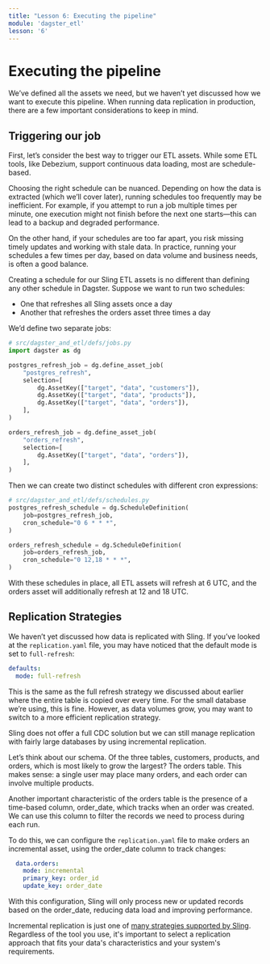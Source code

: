 ```yaml
---
title: "Lesson 6: Executing the pipeline"
module: 'dagster_etl'
lesson: '6'
---
```


# Executing the pipeline

We’ve defined all the assets we need, but we haven’t yet discussed how we want to execute this pipeline. When running data replication in production, there are a few important considerations to keep in mind.

## Triggering our job

First, let’s consider the best way to trigger our ETL assets. While some ETL tools, like Debezium, support continuous data loading, most are schedule-based.

Choosing the right schedule can be nuanced. Depending on how the data is extracted (which we’ll cover later), running schedules too frequently may be inefficient. For example, if you attempt to run a job multiple times per minute, one execution might not finish before the next one starts—this can lead to a backup and degraded performance.

On the other hand, if your schedules are too far apart, you risk missing timely updates and working with stale data. In practice, running your schedules a few times per day, based on data volume and business needs, is often a good balance.

Creating a schedule for our Sling ETL assets is no different than defining any other schedule in Dagster. Suppose we want to run two schedules:

* One that refreshes all Sling assets once a day
* Another that refreshes the orders asset three times a day

We’d define two separate jobs:

```python
# src/dagster_and_etl/defs/jobs.py
import dagster as dg

postgres_refresh_job = dg.define_asset_job(
    "postgres_refresh",
    selection=[
        dg.AssetKey(["target", "data", "customers"]),
        dg.AssetKey(["target", "data", "products"]),
        dg.AssetKey(["target", "data", "orders"]),
    ],
)

orders_refresh_job = dg.define_asset_job(
    "orders_refresh",
    selection=[
        dg.AssetKey(["target", "data", "orders"]),
    ],
)
```

Then we can create two distinct schedules with different cron expressions:

```python
# src/dagster_and_etl/defs/schedules.py
postgres_refresh_schedule = dg.ScheduleDefinition(
    job=postgres_refresh_job,
    cron_schedule="0 6 * * *",
)

orders_refresh_schedule = dg.ScheduleDefinition(
    job=orders_refresh_job,
    cron_schedule="0 12,18 * * *",
)
```

With these schedules in place, all ETL assets will refresh at 6 UTC, and the orders asset will additionally refresh at 12 and 18 UTC.

## Replication Strategies

We haven’t yet discussed how data is replicated with Sling. If you’ve looked at the `replication.yaml` file, you may have noticed that the default mode is set to `full-refresh`:

```yaml
defaults:
  mode: full-refresh
```

This is the same as the full refresh strategy we discussed about earlier where the entire table is copied over every time. For the small database we’re using, this is fine. However, as data volumes grow, you may want to switch to a more efficient replication strategy.

Sling does not offer a full CDC solution but we can still manage replication with fairly large databases by using incremental replication.

Let’s think about our schema. Of the three tables, customers, products, and orders, which is most likely to grow the largest? The orders table. This makes sense: a single user may place many orders, and each order can involve multiple products.

Another important characteristic of the orders table is the presence of a time-based column, order_date, which tracks when an order was created. We can use this column to filter the records we need to process during each run.

To do this, we can configure the `replication.yaml` file to make orders an incremental asset, using the order_date column to track changes:

```yaml
  data.orders:
    mode: incremental
    primary_key: order_id
    update_key: order_date
```

With this configuration, Sling will only process new or updated records based on the order_date, reducing data load and improving performance.

Incremental replication is just one of [many strategies supported by Sling](https://docs.slingdata.io/examples/database-to-database). Regardless of the tool you use, it's important to select a replication approach that fits your data's characteristics and your system's requirements.
